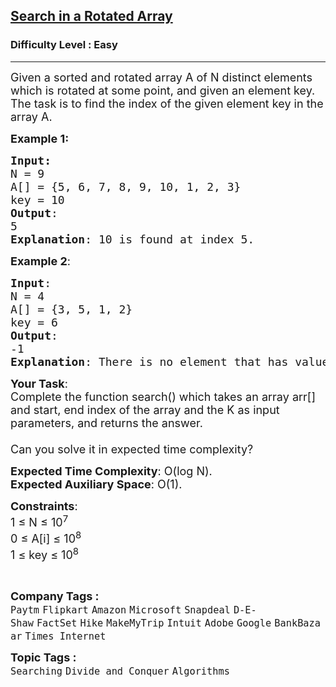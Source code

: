 <h2><a href="https://practice.geeksforgeeks.org/problems/search-in-a-rotated-array4618/0">Search in a Rotated Array</a></h2><h3>Difficulty Level : Easy</h3><hr><div class="problems_problem_content__Xm_eO"><p><span style="font-size:18px">Given a sorted and rotated array A of N distinct elements which is rotated at some point, and given an element key. The task is to find the index of the given element key in the array A.</span></p>

<p><span style="font-size:18px"><strong>Example 1:</strong></span></p>

<pre><span style="font-size:18px"><strong>Input:</strong>
N = 9
A[] = {5, 6, 7, 8, 9, 10, 1, 2, 3}
key = 10
<strong>Output</strong>:
5
<strong>Explanation</strong>: 10 is found at index 5.</span></pre>

<p><span style="font-size:18px"><strong>Example 2</strong>:</span></p>

<pre><span style="font-size:18px"><strong>Input</strong>:
N = 4
A[] = {3, 5, 1, 2}
key = 6</span><span style="font-size:18px"><strong>
Output</strong>:
-1</span><span style="font-size:18px"><strong>
Explanation</strong>: There is no element that has value 6.</span></pre>

<p><span style="font-size:18px"><strong>Your Task</strong>:<br>
Complete the function&nbsp;search()&nbsp;which takes an array arr[] and start,&nbsp;end index of the array and the K&nbsp;as input parameters, and returns the answer.<br>
<br>
Can you solve it in expected time complexity?</span></p>

<p><span style="font-size:18px"><strong>Expected Time Complexity</strong>:&nbsp;O(log N).<br>
<strong>Expected Auxiliary Space</strong>:&nbsp;O(1).</span></p>

<p><span style="font-size:18px"><strong>Constraints</strong>:<br>
1 ≤ N ≤ 10<sup>7</sup><br>
0 ≤ A[i] ≤ 10<sup>8</sup><br>
1 ≤ key ≤ 10<sup>8</sup></span></p>

<p>&nbsp;</p>
</div><p><span style=font-size:18px><strong>Company Tags : </strong><br><code>Paytm</code>&nbsp;<code>Flipkart</code>&nbsp;<code>Amazon</code>&nbsp;<code>Microsoft</code>&nbsp;<code>Snapdeal</code>&nbsp;<code>D-E-Shaw</code>&nbsp;<code>FactSet</code>&nbsp;<code>Hike</code>&nbsp;<code>MakeMyTrip</code>&nbsp;<code>Intuit</code>&nbsp;<code>Adobe</code>&nbsp;<code>Google</code>&nbsp;<code>BankBazaar</code>&nbsp;<code>Times Internet</code>&nbsp;<br><p><span style=font-size:18px><strong>Topic Tags : </strong><br><code>Searching</code>&nbsp;<code>Divide and Conquer</code>&nbsp;<code>Algorithms</code>&nbsp;